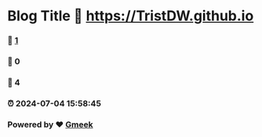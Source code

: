 # Blog Title :link: https://TristDW.github.io 
### :page_facing_up: [1](https://TristDW.github.io/tag.html) 
### :speech_balloon: 0 
### :hibiscus: 4 
### :alarm_clock: 2024-07-04 15:58:45 
### Powered by :heart: [Gmeek](https://github.com/Meekdai/Gmeek)
